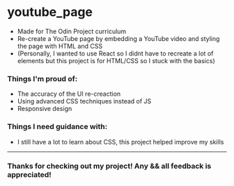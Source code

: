 # youtube_page

- Made for The Odin Project curriculum
- Re-create a YouTube page by embedding a YouTube video and styling the page with HTML and CSS
- (Personally, I wanted to use React so I didnt have to recreate a lot of elements but this project is for HTML/CSS so I stuck with the basics)

<h3> Things I'm proud of: </h3>

- The accuracy of the UI re-creaction
- Using advanced CSS techniques instead of JS
- Responsive design

<h3> Things I need guidance with: </h3>

- I still have a lot to learn about CSS, this project helped improve my skills

-----------------------------

<h3>Thanks for checking out my project! Any && all feedback is appreciated!</h3>
